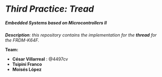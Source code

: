 # ***Third Practice: Tread***
##### ***Embedded Systems based on Microcontrollers II***

***Description**: this repository contains the implementation for the **thread** for the FRDM-K64F.*

**Team:** 
- **César Villarreal** : @4497cv
- **Tsipini Franco**
- **Moisés López**
